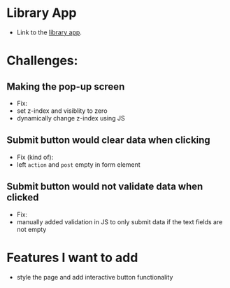 # Library App
- Link to the [library app](https://awesomenessxp.github.io/library/).
# Challenges:
## Making the pop-up screen
- Fix:
- set z-index and visiblity to zero
- dynamically change z-index using JS
## Submit button would clear data when clicking
- Fix (kind of):
- left `action` and `post` empty in form element
## Submit button would not validate data when clicked
- Fix:
- manually added validation in JS to only submit data if
    the text fields are not empty
# Features I want to add
- style the page and add interactive button functionality